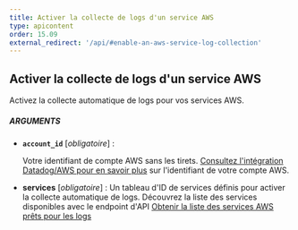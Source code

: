 ```yaml
---
title: Activer la collecte de logs d'un service AWS
type: apicontent
order: 15.09
external_redirect: '/api/#enable-an-aws-service-log-collection'
---
```

## Activer la collecte de logs d'un service AWS

Activez la collecte automatique de logs pour vos services AWS.

##### ARGUMENTS

* **`account_id`** [*obligatoire*] :

    Votre identifiant de compte AWS sans les tirets.
   [Consultez l'intégration Datadog/AWS pour en savoir plus][1] sur l'identifiant de votre compte AWS.

* **services** [*obligatoire*] :
  Un tableau d'ID de services définis pour activer la collecte automatique de logs.
    Découvrez la liste des services disponibles avec le endpoint d'API [Obtenir la liste des services AWS prêts pour les logs][2]

[1]: /fr/integrations/amazon_web_services/#configuration
[2]: /fr/api/#get-list-of-aws-log-ready-services